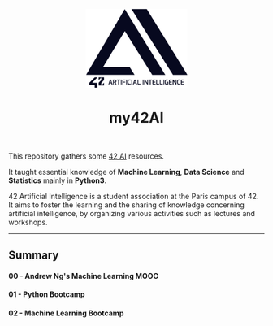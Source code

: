 <p align="center">
  <img src="https://raw.githubusercontent.com/42-AI/bootcamp_python/master/assets/42ai_logo.png" width="200" alt="42 AI Logo" />
</p>

<h1 align="center">
  my42AI
</h1>

<br/>

This repository gathers some [42 AI](http://www.42ai.fr) resources.

It taught essential knowledge of **Machine Learning**, **Data Science** and **Statistics** mainly in **Python3**.

42 Artificial Intelligence is a student association at the Paris campus of 42.
It aims to foster the learning and the sharing of knowledge concerning artificial intelligence, by organizing various activities such as lectures and workshops.
<br/>

---

## Summary

#### 00 - Andrew Ng's Machine Learning MOOC

#### 01 - Python Bootcamp

#### 02 - Machine Learning Bootcamp
